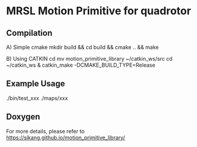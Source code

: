 # MRSL Motion Primitive for quadrotor

## Compilation

A) Simple cmake
mkdir build && cd build && cmake .. && make


B) Using CATKIN
cd mv motion_primitive_library ~/catkin_ws/src
cd ~/catkin_ws & catkin_make -DCMAKE_BUILD_TYPE=Release


## Example Usage
./bin/test_xxx ./maps/xxx

## Doxygen
For more details, please refer to https://sikang.github.io/motion_primitive_library/
